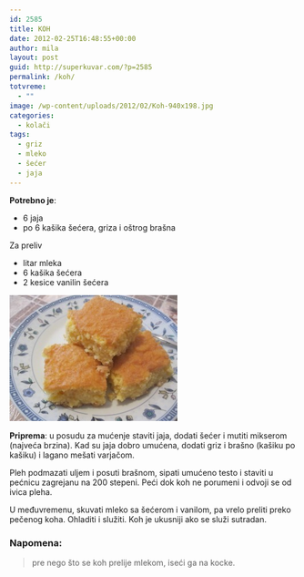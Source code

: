 ```yaml
---
id: 2585
title: KOH
date: 2012-02-25T16:48:55+00:00
author: mila
layout: post
guid: http://superkuvar.com/?p=2585
permalink: /koh/
totvreme:
  - ""
image: /wp-content/uploads/2012/02/Koh-940x198.jpg
categories:
  - kolači
tags:
  - griz
  - mleko
  - šećer
  - jaja
---
```

**Potrebno je**:

  * 6 jaja
  * po 6 kašika šećera, griza i oštrog brašna

Za preliv

  * litar mleka
  * 6 kašika šećera
  * 2 kesice vanilin šećera

<img class="alignnone size-medium wp-image-2586" title="Koh" src="/wp-content/uploads/2012/02/Koh-e1330188305450.jpg" alt="" width="295" height="221" /> 

**Priprema**: u posudu za mućenje staviti jaja, dodati šećer i mutiti mikserom (najveća brzina). Kad su jaja dobro umućena, dodati griz i brašno (kašiku po kašiku) i lagano mešati varjačom.

Pleh podmazati uljem i posuti brašnom, sipati umućeno testo i staviti u pećnicu zagrejanu na 200 stepeni. Peći dok koh ne porumeni i odvoji se od ivica pleha.

U međuvremenu, skuvati mleko sa šećerom i vanilom, pa vrelo preliti preko pečenog koha. Ohladiti i služiti. Koh je ukusniji ako se služi sutradan.

### Napomena:
> pre nego što se koh prelije mlekom, iseći ga na kocke.